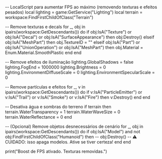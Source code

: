 -- LocalScript para aumentar FPS ao máximo (removendo texturas e efeitos pesados)
local lighting = game:GetService("Lighting")
local terrain = workspace:FindFirstChildOfClass("Terrain")

-- Remove texturas e decals
for _, obj in ipairs(workspace:GetDescendants()) do
	if obj:IsA("Texture") or obj:IsA("Decal") or obj:IsA("SurfaceAppearance") then
		obj:Destroy()
	elseif obj:IsA("MeshPart") then
		obj.TextureID = ""
	elseif obj:IsA("Part") or obj:IsA("UnionOperation") or obj:IsA("MeshPart") then
		obj.Material = Enum.Material.SmoothPlastic
	end
end

-- Remove efeitos de iluminação
lighting.GlobalShadows = false
lighting.FogEnd = 1000000
lighting.Brightness = 0
lighting.EnvironmentDiffuseScale = 0
lighting.EnvironmentSpecularScale = 0

-- Remove partículas e efeitos
for _, v in ipairs(workspace:GetDescendants()) do
	if v:IsA("ParticleEmitter") or v:IsA("Trail") or v:IsA("Smoke") or v:IsA("Fire") then
		v:Destroy()
	end
end

-- Desativa água e sombras do terreno
if terrain then
	terrain.WaterTransparency = 1
	terrain.WaterWaveSize = 0
	terrain.WaterReflectance = 0
end

-- (Opcional) Remove objetos desnecessários de cenário
for _, obj in ipairs(workspace:GetDescendants()) do
	if obj:IsA("Model") and not obj:FindFirstChildOfClass("Humanoid") then
		-- obj:Destroy() -- ⚠️ CUIDADO: isso apaga modelos. Ative se tiver certeza!
	end
end

print("Boost de FPS ativado. Texturas removidas.")
